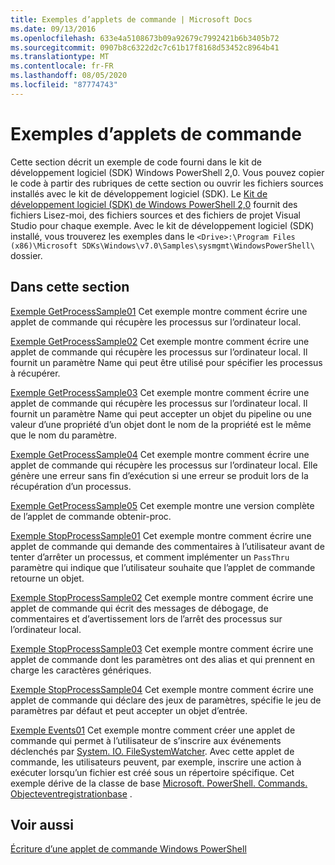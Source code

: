 ```yaml
---
title: Exemples d’applets de commande | Microsoft Docs
ms.date: 09/13/2016
ms.openlocfilehash: 633e4a5108673b09a92679c7992421b6b3405b72
ms.sourcegitcommit: 0907b8c6322d2c7c61b17f8168d53452c8964b41
ms.translationtype: MT
ms.contentlocale: fr-FR
ms.lasthandoff: 08/05/2020
ms.locfileid: "87774743"
---
```

# <a name="cmdlet-samples"></a>Exemples d’applets de commande

Cette section décrit un exemple de code fourni dans le kit de développement logiciel (SDK) Windows PowerShell 2,0. Vous pouvez copier le code à partir des rubriques de cette section ou ouvrir les fichiers sources installés avec le kit de développement logiciel (SDK). Le [Kit de développement logiciel (SDK) de Windows PowerShell 2,0](https://www.microsoft.com/en-us/download/details.aspx?id=2560) fournit des fichiers Lisez-moi, des fichiers sources et des fichiers de projet Visual Studio pour chaque exemple. Avec le kit de développement logiciel (SDK) installé, vous trouverez les exemples dans le `<Drive>:\Program Files (x86)\Microsoft SDKs\Windows\v7.0\Samples\sysmgmt\WindowsPowerShell\` dossier.

## <a name="in-this-section"></a>Dans cette section

[Exemple GetProcessSample01](./getprocesssample01-sample.md) Cet exemple montre comment écrire une applet de commande qui récupère les processus sur l’ordinateur local.

[Exemple GetProcessSample02](./getprocesssample02-sample.md) Cet exemple montre comment écrire une applet de commande qui récupère les processus sur l’ordinateur local. Il fournit un paramètre Name qui peut être utilisé pour spécifier les processus à récupérer.

[Exemple GetProcessSample03](./getprocesssample03-sample.md) Cet exemple montre comment écrire une applet de commande qui récupère les processus sur l’ordinateur local. Il fournit un paramètre Name qui peut accepter un objet du pipeline ou une valeur d’une propriété d’un objet dont le nom de la propriété est le même que le nom du paramètre.

[Exemple GetProcessSample04](./getprocesssample04-sample.md) Cet exemple montre comment écrire une applet de commande qui récupère les processus sur l’ordinateur local. Elle génère une erreur sans fin d’exécution si une erreur se produit lors de la récupération d’un processus.

[Exemple GetProcessSample05](./getprocesssample05-sample.md) Cet exemple montre une version complète de l’applet de commande obtenir-proc.

[Exemple StopProcessSample01](./stopprocesssample01-sample.md) Cet exemple montre comment écrire une applet de commande qui demande des commentaires à l’utilisateur avant de tenter d’arrêter un processus, et comment implémenter un `PassThru` paramètre qui indique que l’utilisateur souhaite que l’applet de commande retourne un objet.

[Exemple StopProcessSample02](./stopprocesssample02-sample.md) Cet exemple montre comment écrire une applet de commande qui écrit des messages de débogage, de commentaires et d’avertissement lors de l’arrêt des processus sur l’ordinateur local.

[Exemple StopProcessSample03](./stopprocesssample03-sample.md) Cet exemple montre comment écrire une applet de commande dont les paramètres ont des alias et qui prennent en charge les caractères génériques.

[Exemple StopProcessSample04](./stopprocesssample04-sample.md) Cet exemple montre comment écrire une applet de commande qui déclare des jeux de paramètres, spécifie le jeu de paramètres par défaut et peut accepter un objet d’entrée.

[Exemple Events01](./events01-sample.md) Cet exemple montre comment créer une applet de commande qui permet à l’utilisateur de s’inscrire aux événements déclenchés par [System. IO. FileSystemWatcher](/dotnet/api/System.IO.FileSystemWatcher). Avec cette applet de commande, les utilisateurs peuvent, par exemple, inscrire une action à exécuter lorsqu’un fichier est créé sous un répertoire spécifique. Cet exemple dérive de la classe de base [Microsoft. PowerShell. Commands. Objecteventregistrationbase](/dotnet/api/Microsoft.PowerShell.Commands.ObjectEventRegistrationBase) .

## <a name="see-also"></a>Voir aussi

[Écriture d’une applet de commande Windows PowerShell](./writing-a-windows-powershell-cmdlet.md)
